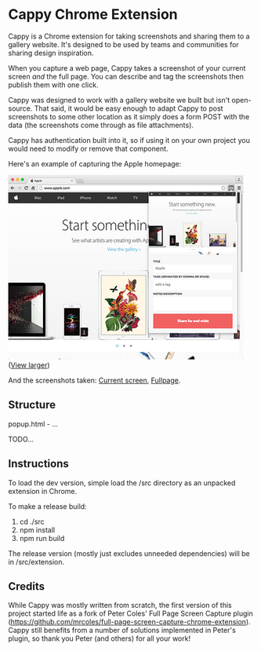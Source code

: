 Cappy Chrome Extension
=

Cappy is a Chrome extension for taking screenshots and sharing them to a gallery website. It's designed to be used by teams and communities for sharing design inspiration.

When you capture a web page, Cappy takes a screenshot of your current screen _and_ the full page. You can describe and tag the screenshots then publish them with one click.

Cappy was designed to work with a gallery website we built but isn't open-source. That said, it would be easy enough to adapt Cappy to post screenshots to some other location as it simply does a form POST with the data (the screenshots come through as file attachments).

Cappy has authentication built into it, so if using it on your own project you would need to modify or remove that component.

Here's an example of capturing the Apple homepage:

![Screenshot of Cappy capturing apple.com](/screenshot-thumb.png?raw=true)   
([View larger](/screenshot.png?raw=true))

And the screenshots taken: [Current screen](/example-current-screen.png?raw=true),  [Fullpage](/example-fullpage.png?raw=true).

Structure
-

popup.html - ...

TODO...

Instructions
-

To load the dev version, simple load the /src directory as an unpacked extension in Chrome.

To make a release build:

1. cd ./src
2. npm install
3. npm run build

The release version (mostly just excludes unneeded dependencies) will be in /src/extension.

Credits
-

While Cappy was mostly written from scratch, the first version of this project started life as a fork of Peter Coles'
Full Page Screen Capture plugin (https://github.com/mrcoles/full-page-screen-capture-chrome-extension). Cappy still
benefits from a number of solutions implemented in Peter's plugin, so thank you Peter (and others) for all your work!

